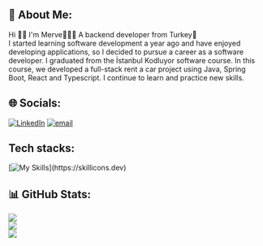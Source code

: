 ## 💫 About Me:
Hi 👋🏻 I'm Merve👩🏻‍🦰 A backend developer from Turkey👾 <br>
I started learning software development a year ago and have enjoyed developing applications, so I decided to pursue a career as a software developer. I graduated from the İstanbul Kodluyor software course. In this course, we developed a full-stack rent a car project using Java, Spring Boot, React and Typescript. I continue to learn and practice new skills.


## 🌐 Socials:
[![LinkedIn](https://img.shields.io/badge/LinkedIn-%230077B5.svg?logo=linkedin&logoColor=white)](https://linkedin.com/in/mervekeser) [![email](https://img.shields.io/badge/Email-D14836?logo=gmail&logoColor=white)](mailto:mervekeser8@outlook.com) 

## Tech stacks:
[![My Skills](https://skillicons.dev/icons?i=rust,java,spring,hibernate,postgres,mongodb,git,docker,js,nodejs,expressjs,react,redux,tailwind,)](https://skillicons.dev)
## 📊 GitHub Stats:
![](https://github-readme-stats.vercel.app/api?username=mervekeser&theme=dark&hide_border=true&include_all_commits=true&count_private=true)<br/>
![](https://nirzak-streak-stats.vercel.app/?user=mervekeser&theme=dark&hide_border=true)<br/>
![](https://github-readme-stats.vercel.app/api/top-langs/?username=mervekeser&theme=dark&hide_border=true&include_all_commits=true&count_private=true&layout=compact)

<!-- Proudly created with GPRM ( https://gprm.itsvg.in ) -->
